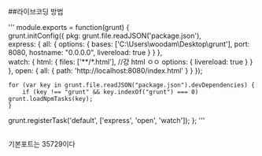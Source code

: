 
##라이브코딩 방법

'''
module.exports = function(grunt) {	
	grunt.initConfig({
		pkg: grunt.file.readJSON('package.json'),	 
		express: {
		    all: {
		        options: {
		            bases: ['C:\\Users\\woodam\\Desktop\\grunt'],
		            port: 8080,
		            hostname: "0.0.0.0",
		            livereload: true
		        }
		    }
		},		
		watch: {
		    html: {
	            files: ['**/*.html'], //걍 html ㅇㅇ
	            options: {
	                livereload: true
	            }
	        }
		},
		open: {
		    all: {
		        path: 'http://localhost:8080/index.html'
		    }
		}
	});
	
	for (var key in grunt.file.readJSON("package.json").devDependencies) {
		if (key !== "grunt" && key.indexOf("grunt") === 0) grunt.loadNpmTasks(key);
	} 
  grunt.registerTask('default', ['express', 'open', 'watch']);
};
'''

## 
<script src="//localhost:35729/livereload.js"></script> 기본포트는 35729이다


